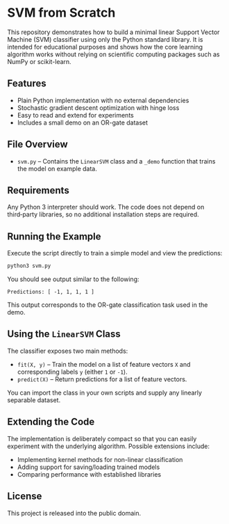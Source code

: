 # SVM from Scratch

This repository demonstrates how to build a minimal linear Support Vector Machine (SVM) classifier using only the Python standard library. It is intended for educational purposes and shows how the core learning algorithm works without relying on scientific computing packages such as NumPy or scikit-learn.

## Features

- Plain Python implementation with no external dependencies
- Stochastic gradient descent optimization with hinge loss
- Easy to read and extend for experiments
- Includes a small demo on an OR-gate dataset

## File Overview

- `svm.py` – Contains the `LinearSVM` class and a `_demo` function that trains the model on example data.

## Requirements

Any Python 3 interpreter should work. The code does not depend on third‑party libraries, so no additional installation steps are required.

## Running the Example

Execute the script directly to train a simple model and view the predictions:

```bash
python3 svm.py
```

You should see output similar to the following:

```
Predictions: [ -1, 1, 1, 1 ]
```

This output corresponds to the OR-gate classification task used in the demo.

## Using the `LinearSVM` Class

The classifier exposes two main methods:

- `fit(X, y)` – Train the model on a list of feature vectors `X` and corresponding labels `y` (either `1` or `-1`).
- `predict(X)` – Return predictions for a list of feature vectors.

You can import the class in your own scripts and supply any linearly separable dataset.

## Extending the Code

The implementation is deliberately compact so that you can easily experiment with the underlying algorithm. Possible extensions include:

- Implementing kernel methods for non-linear classification
- Adding support for saving/loading trained models
- Comparing performance with established libraries

## License

This project is released into the public domain.

